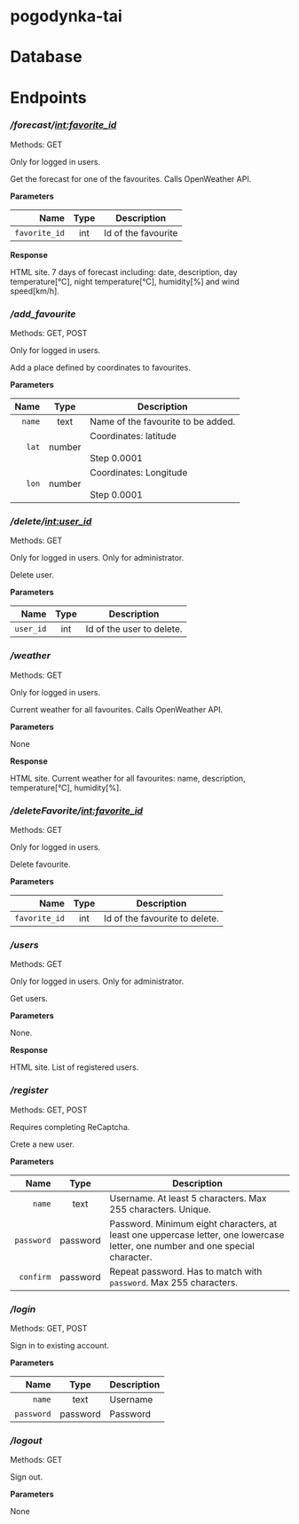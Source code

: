 # pogodynka-tai


# Database

# Endpoints

### */forecast/<int:favorite_id>*

Methods: GET

Only for logged in users.

Get the forecast for one of the favourites. Calls OpenWeather API. 

**Parameters**

|      Name |  Type   | Description                           |
| ---------:|:-------:| ------------------------------------- |
|    `favorite_id` | int    | Id of the favourite    |

**Response**

HTML site. 7 days of forecast including: date, description, day temperature[°C], night temperature[°C], humidity[%] and wind speed[km/h].

### */add_favourite*

Methods: GET, POST

Only for logged in users.

Add a place defined by coordinates to favourites.

**Parameters**

|      Name |  Type   | Description                           |
| ---------:|:-------:| ------------------------------------- |
|    `name` | text    | Name of the favourite to be added.    |
|     `lat` | number  | Coordinates: latitude<br/><br/>Step 0.0001         |
|     `lon` | number  | Coordinates: Longitude<br/><br/>Step 0.0001        |

### */delete/<int:user_id>*

Methods: GET

Only for logged in users. Only for administrator.

Delete user.

**Parameters**

|      Name |  Type   | Description                           |
| ---------:|:-------:| ------------------------------------- |
|    `user_id` | int    | Id of the user to delete.    |

### */weather*

Methods: GET

Only for logged in users.

Current weather for all favourites. Calls OpenWeather API.

**Parameters**

None

**Response**

HTML site. Current weather for all favourites: name, description, temperature[°C], humidity[%].

### */deleteFavorite/<int:favorite_id>*

Methods: GET

Only for logged in users.

Delete favourite.

**Parameters**

|      Name |  Type   | Description                           |
| ---------:|:-------:| ------------------------------------- |
|    `favorite_id` | int    | Id of the favourite to delete.    |

### */users*

Methods: GET

Only for logged in users. Only for administrator.

Get users.

**Parameters**

None.

**Response**

HTML site. List of registered users.

### */register*

Methods: GET, POST

Requires completing ReCaptcha.

Crete a new user.

**Parameters**

|      Name |  Type   | Description                           |
| ---------:|:-------:| ------------------------------------- |
|    `name` | text    | Username. At least 5 characters. Max 255 characters. Unique.   |
|     `password` | password  | Password. Minimum eight characters, at least one uppercase letter, one lowercase letter, one number and one special character.         |
|     `confirm` | password  | Repeat password. Has to match with  `password`. Max 255 characters.     |

### */login*

Methods: GET, POST

Sign in to existing account.

**Parameters**

|      Name |  Type   | Description                           |
| ---------:|:-------:| ------------------------------------- |
|    `name` | text    | Username  |
|     `password` | password  | Password        |

### */logout*

Methods: GET

Sign out.

**Parameters**

None

